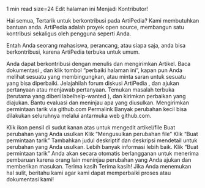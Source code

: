    1 min read  size=24   Edit halaman ini
Menjadi Kontributor!

Hai semua, Tertarik untuk berkontribusi pada ArtiPedia? Kami membutuhkan bantuan anda. ArtiPedia adalah proyek open source, membangun satu kontribusi sekaligus oleh pengguna seperti Anda.

Entah Anda seorang mahasiswa, perancang, atau siapa saja, anda bisa berkontribusi, karena ArtiPedia terbuka untuk umum.

Anda dapat berkontribusi dengan menulis dan mengirimkan Artikel.
Baca dokumentasi , dan klik tombol “perbaiki halaman ini”, kapan pun Anda melihat sesuatu yang membingungkan, atau minta saran untuk sesuatu yang bisa diperbaiki.
Jelajahilah forum diskusi ArtiPedia , dan ajukan pertanyaan atau menjawab pertanyaan.
Temukan masalah terbuka (terutama yang diberi labelhelp-wanted ), dan kirimkan perbaikan yang diajukan.
Bantu evaluasi dan meninjau apa yang diusulkan.
Mengirimkan permintaan tarik via github.com Permalink Banyak perubahan kecil bisa dilakukan seluruhnya melalui antarmuka web github.com.

Klik ikon pensil di sudut kanan atas untuk mengedit artikel/file
Buat perubahan yang Anda usulkan
Klik “Mengusulkan perubahan file”
Klik “Buat permintaan tarik”
Tambahkan judul deskriptif dan deskripsi mendetail untuk perubahan yang Anda usulkan. Lebih banyak informasi lebih baik.
Klik “Buat permintaan tarik”
Anda akan secara otomatis berlangganan untuk menerima pembaruan karena orang lain meninjau perubahan yang Anda ajukan dan memberikan masukan.
Terima kasih Terima kasih! Jika Anda menemukan hal sulit, beritahu kami agar kami dapat memperbaiki proses atau dokumentasi kami!
